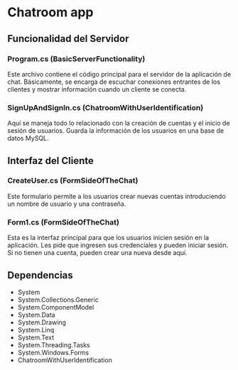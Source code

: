 # Chatroom app



## Funcionalidad del Servidor

### Program.cs (BasicServerFunctionality)

Este archivo contiene el código principal para el servidor de la aplicación de chat. Básicamente, se encarga de escuchar conexiones entrantes de los clientes y mostrar información cuando un cliente se conecta.

### SignUpAndSignIn.cs (ChatroomWithUserIdentification)

Aquí se maneja todo lo relacionado con la creación de cuentas y el inicio de sesión de usuarios. Guarda la información de los usuarios en una base de datos MySQL.

## Interfaz del Cliente

### CreateUser.cs (FormSideOfTheChat)

Este formulario permite a los usuarios crear nuevas cuentas introduciendo un nombre de usuario y una contraseña.

### Form1.cs (FormSideOfTheChat)

Esta es la interfaz principal para que los usuarios inicien sesión en la aplicación. Les pide que ingresen sus credenciales y pueden iniciar sesión. Si no tienen una cuenta, pueden crear una nueva desde aquí.

## Dependencias

- System
- System.Collections.Generic
- System.ComponentModel
- System.Data
- System.Drawing
- System.Linq
- System.Text
- System.Threading.Tasks
- System.Windows.Forms
- ChatroomWithUserIdentification

